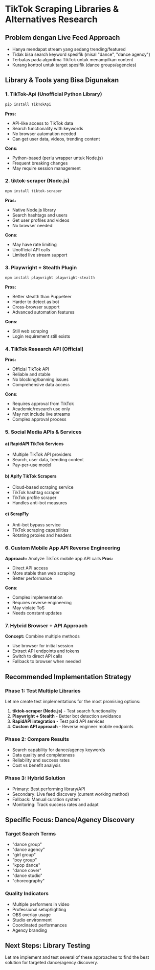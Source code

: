 # TikTok Scraping Libraries & Alternatives Research

## Problem dengan Live Feed Approach
- Hanya mendapat stream yang sedang trending/featured
- Tidak bisa search keyword spesifik (misal "dance", "dance agency")
- Terbatas pada algoritma TikTok untuk menampilkan content
- Kurang kontrol untuk target spesifik (dance groups/agencies)

## Library & Tools yang Bisa Digunakan

### 1. **TikTok-Api (Unofficial Python Library)**
```python
pip install TikTokApi
```
**Pros:**
- API-like access to TikTok data
- Search functionality with keywords
- No browser automation needed
- Can get user data, videos, trending content

**Cons:**
- Python-based (perlu wrapper untuk Node.js)
- Frequent breaking changes
- May require session management

### 2. **tiktok-scraper (Node.js)**
```bash
npm install tiktok-scraper
```
**Pros:**
- Native Node.js library
- Search hashtags and users
- Get user profiles and videos
- No browser needed

**Cons:**
- May have rate limiting
- Unofficial API calls
- Limited live stream support

### 3. **Playwright + Stealth Plugin**
```bash
npm install playwright playwright-stealth
```
**Pros:**
- Better stealth than Puppeteer
- Harder to detect as bot
- Cross-browser support
- Advanced automation features

**Cons:**
- Still web scraping
- Login requirement still exists

### 4. **TikTok Research API (Official)**
**Pros:**
- Official TikTok API
- Reliable and stable
- No blocking/banning issues
- Comprehensive data access

**Cons:**
- Requires approval from TikTok
- Academic/research use only
- May not include live streams
- Complex approval process

### 5. **Social Media APIs & Services**

#### a) **RapidAPI TikTok Services**
- Multiple TikTok API providers
- Search, user data, trending content
- Pay-per-use model

#### b) **Apify TikTok Scrapers**
- Cloud-based scraping service
- TikTok hashtag scraper
- TikTok profile scraper
- Handles anti-bot measures

#### c) **ScrapFly**
- Anti-bot bypass service
- TikTok scraping capabilities
- Rotating proxies and headers

### 6. **Custom Mobile App API Reverse Engineering**
**Approach:** Analyze TikTok mobile app API calls
**Pros:**
- Direct API access
- More stable than web scraping
- Better performance

**Cons:**
- Complex implementation
- Requires reverse engineering
- May violate ToS
- Needs constant updates

### 7. **Hybrid Browser + API Approach**
**Concept:** Combine multiple methods
- Use browser for initial session
- Extract API endpoints and tokens
- Switch to direct API calls
- Fallback to browser when needed

## Recommended Implementation Strategy

### Phase 1: Test Multiple Libraries
Let me create test implementations for the most promising options:

1. **tiktok-scraper (Node.js)** - Test search functionality
2. **Playwright + Stealth** - Better bot detection avoidance
3. **RapidAPI integration** - Test paid API services
4. **Custom API approach** - Reverse engineer mobile endpoints

### Phase 2: Compare Results
- Search capability for dance/agency keywords
- Data quality and completeness
- Reliability and success rates
- Cost vs benefit analysis

### Phase 3: Hybrid Solution
- Primary: Best performing library/API
- Secondary: Live feed discovery (current working method)
- Fallback: Manual curation system
- Monitoring: Track success rates and adapt

## Specific Focus: Dance/Agency Discovery

### Target Search Terms
- "dance group"
- "dance agency" 
- "girl group"
- "boy group"
- "kpop dance"
- "dance cover"
- "dance studio"
- "choreography"

### Quality Indicators
- Multiple performers in video
- Professional setup/lighting
- OBS overlay usage
- Studio environment
- Coordinated performances
- Agency branding

## Next Steps: Library Testing

Let me implement and test several of these approaches to find the best solution for targeted dance/agency discovery.
